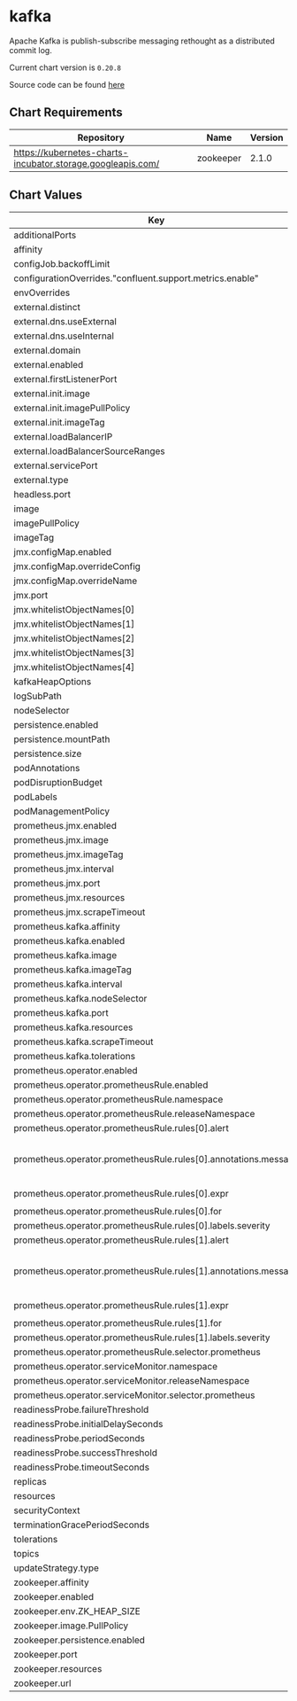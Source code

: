 kafka
=====
Apache Kafka is publish-subscribe messaging rethought as a distributed commit log.

Current chart version is `0.20.8`

Source code can be found [here](https://kafka.apache.org/)

## Chart Requirements

| Repository | Name | Version |
|------------|------|---------|
| https://kubernetes-charts-incubator.storage.googleapis.com/ | zookeeper | 2.1.0 |

## Chart Values

| Key | Type | Default | Description |
|-----|------|---------|-------------|
| additionalPorts | object | `{}` |  |
| affinity | object | `{}` |  |
| configJob.backoffLimit | int | `6` |  |
| configurationOverrides."confluent.support.metrics.enable" | bool | `false` |  |
| envOverrides | object | `{}` |  |
| external.distinct | bool | `false` |  |
| external.dns.useExternal | bool | `true` |  |
| external.dns.useInternal | bool | `false` |  |
| external.domain | string | `"cluster.local"` |  |
| external.enabled | bool | `false` |  |
| external.firstListenerPort | int | `31090` |  |
| external.init.image | string | `"lwolf/kubectl_deployer"` |  |
| external.init.imagePullPolicy | string | `"IfNotPresent"` |  |
| external.init.imageTag | string | `"0.4"` |  |
| external.loadBalancerIP | list | `[]` |  |
| external.loadBalancerSourceRanges | list | `[]` |  |
| external.servicePort | int | `19092` |  |
| external.type | string | `"NodePort"` |  |
| headless.port | int | `9092` |  |
| image | string | `"confluentinc/cp-kafka"` |  |
| imagePullPolicy | string | `"IfNotPresent"` |  |
| imageTag | string | `"5.0.1"` |  |
| jmx.configMap.enabled | bool | `true` |  |
| jmx.configMap.overrideConfig | object | `{}` |  |
| jmx.configMap.overrideName | string | `""` |  |
| jmx.port | int | `5555` |  |
| jmx.whitelistObjectNames[0] | string | `"kafka.controller:*"` |  |
| jmx.whitelistObjectNames[1] | string | `"kafka.server:*"` |  |
| jmx.whitelistObjectNames[2] | string | `"java.lang:*"` |  |
| jmx.whitelistObjectNames[3] | string | `"kafka.network:*"` |  |
| jmx.whitelistObjectNames[4] | string | `"kafka.log:*"` |  |
| kafkaHeapOptions | string | `"-Xmx1G -Xms1G"` |  |
| logSubPath | string | `"logs"` |  |
| nodeSelector | object | `{}` |  |
| persistence.enabled | bool | `true` |  |
| persistence.mountPath | string | `"/opt/kafka/data"` |  |
| persistence.size | string | `"1Gi"` |  |
| podAnnotations | object | `{}` |  |
| podDisruptionBudget | object | `{}` |  |
| podLabels | object | `{}` |  |
| podManagementPolicy | string | `"OrderedReady"` |  |
| prometheus.jmx.enabled | bool | `false` |  |
| prometheus.jmx.image | string | `"solsson/kafka-prometheus-jmx-exporter@sha256"` |  |
| prometheus.jmx.imageTag | string | `"a23062396cd5af1acdf76512632c20ea6be76885dfc20cd9ff40fb23846557e8"` |  |
| prometheus.jmx.interval | string | `"10s"` |  |
| prometheus.jmx.port | int | `5556` |  |
| prometheus.jmx.resources | object | `{}` |  |
| prometheus.jmx.scrapeTimeout | string | `"10s"` |  |
| prometheus.kafka.affinity | object | `{}` |  |
| prometheus.kafka.enabled | bool | `false` |  |
| prometheus.kafka.image | string | `"danielqsj/kafka-exporter"` |  |
| prometheus.kafka.imageTag | string | `"v1.2.0"` |  |
| prometheus.kafka.interval | string | `"10s"` |  |
| prometheus.kafka.nodeSelector | object | `{}` |  |
| prometheus.kafka.port | int | `9308` |  |
| prometheus.kafka.resources | object | `{}` |  |
| prometheus.kafka.scrapeTimeout | string | `"10s"` |  |
| prometheus.kafka.tolerations | list | `[]` |  |
| prometheus.operator.enabled | bool | `false` |  |
| prometheus.operator.prometheusRule.enabled | bool | `false` |  |
| prometheus.operator.prometheusRule.namespace | string | `"monitoring"` |  |
| prometheus.operator.prometheusRule.releaseNamespace | bool | `false` |  |
| prometheus.operator.prometheusRule.rules[0].alert | string | `"KafkaNoActiveControllers"` |  |
| prometheus.operator.prometheusRule.rules[0].annotations.message | string | `"The number of active controllers in {{ \"{{\" }} $labels.namespace {{ \"}}\" }} is less than 1. This usually means that some of the Kafka nodes aren't communicating properly. If it doesn't resolve itself you can try killing the pods (one by one whilst monitoring the under-replicated partitions graph)."` |  |
| prometheus.operator.prometheusRule.rules[0].expr | string | `"max(kafka_controller_kafkacontroller_activecontrollercount_value) by (namespace) \u003c 1"` |  |
| prometheus.operator.prometheusRule.rules[0].for | string | `"5m"` |  |
| prometheus.operator.prometheusRule.rules[0].labels.severity | string | `"critical"` |  |
| prometheus.operator.prometheusRule.rules[1].alert | string | `"KafkaMultipleActiveControllers"` |  |
| prometheus.operator.prometheusRule.rules[1].annotations.message | string | `"The number of active controllers in {{ \"{{\" }} $labels.namespace {{ \"}}\" }} is greater than 1. This usually means that some of the Kafka nodes aren't communicating properly. If it doesn't resolve itself you can try killing the pods (one by one whilst monitoring the under-replicated partitions graph)."` |  |
| prometheus.operator.prometheusRule.rules[1].expr | string | `"max(kafka_controller_kafkacontroller_activecontrollercount_value) by (namespace) \u003e 1"` |  |
| prometheus.operator.prometheusRule.rules[1].for | string | `"5m"` |  |
| prometheus.operator.prometheusRule.rules[1].labels.severity | string | `"critical"` |  |
| prometheus.operator.prometheusRule.selector.prometheus | string | `"kube-prometheus"` |  |
| prometheus.operator.serviceMonitor.namespace | string | `"monitoring"` |  |
| prometheus.operator.serviceMonitor.releaseNamespace | bool | `false` |  |
| prometheus.operator.serviceMonitor.selector.prometheus | string | `"kube-prometheus"` |  |
| readinessProbe.failureThreshold | int | `3` |  |
| readinessProbe.initialDelaySeconds | int | `30` |  |
| readinessProbe.periodSeconds | int | `10` |  |
| readinessProbe.successThreshold | int | `1` |  |
| readinessProbe.timeoutSeconds | int | `5` |  |
| replicas | int | `3` |  |
| resources | object | `{}` |  |
| securityContext | object | `{}` |  |
| terminationGracePeriodSeconds | int | `60` |  |
| tolerations | list | `[]` |  |
| topics | list | `[]` |  |
| updateStrategy.type | string | `"OnDelete"` |  |
| zookeeper.affinity | object | `{}` |  |
| zookeeper.enabled | bool | `true` |  |
| zookeeper.env.ZK_HEAP_SIZE | string | `"1G"` |  |
| zookeeper.image.PullPolicy | string | `"IfNotPresent"` |  |
| zookeeper.persistence.enabled | bool | `false` |  |
| zookeeper.port | int | `2181` |  |
| zookeeper.resources | string | `nil` |  |
| zookeeper.url | string | `""` |  |
